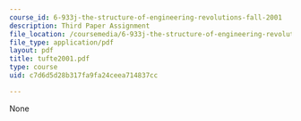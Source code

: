 ```yaml
---
course_id: 6-933j-the-structure-of-engineering-revolutions-fall-2001
description: Third Paper Assignment
file_location: /coursemedia/6-933j-the-structure-of-engineering-revolutions-fall-2001/c7d6d5d28b317fa9fa24ceea714837cc_tufte2001.pdf
file_type: application/pdf
layout: pdf
title: tufte2001.pdf
type: course
uid: c7d6d5d28b317fa9fa24ceea714837cc

---
```

None